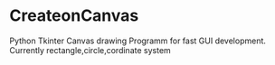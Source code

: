 # CreateonCanvas
Python Tkinter Canvas drawing Programm for fast GUI development. Currently rectangle,circle,cordinate system
